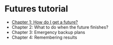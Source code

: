 # Futures tutorial

* [Chapter 1: How do I get a future?](./ObtainingFutures.md)
* Chapter 2: What to do when the future finishes?
* Chapter 3: Emergency backup plans
* Chapter 4: Remembering results